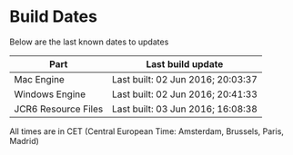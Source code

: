 # Build Dates

Below are the last known dates to updates

Part | Last build update
-----|-----
Mac Engine | Last built: 02 Jun 2016; 20:03:37
Windows Engine | Last built: 02 Jun 2016; 20:41:33
JCR6 Resource Files | Last built: 03 Jun 2016; 16:08:38
All times are in CET (Central European Time: Amsterdam, Brussels, Paris, Madrid)



